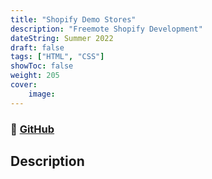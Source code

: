```yaml
---
title: "Shopify Demo Stores"
description: "Freemote Shopify Development"
dateString: Summer 2022
draft: false
tags: ["HTML", "CSS"]
showToc: false
weight: 205
cover: 
    image: 
---
```


### 🔗 [GitHub]()

## Description
